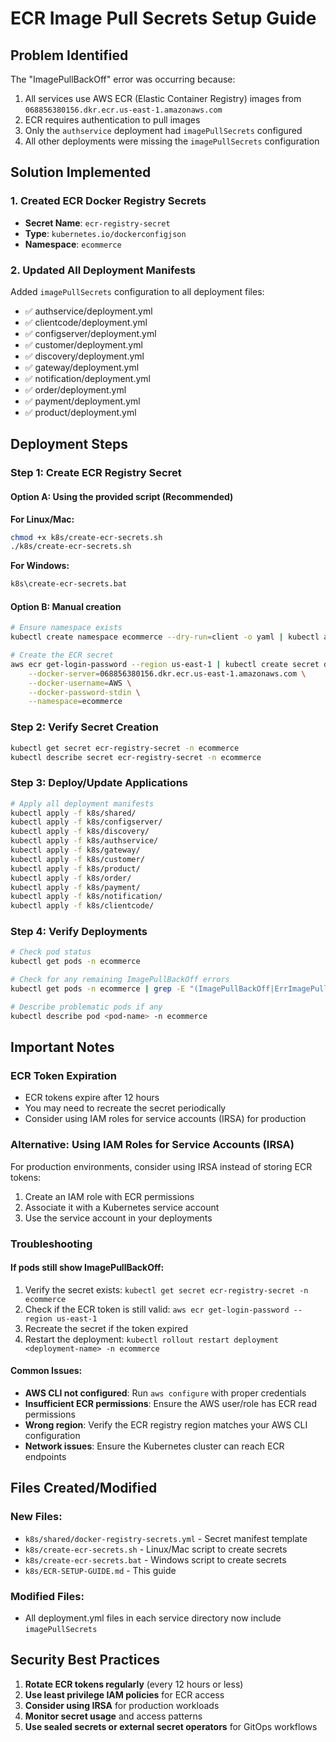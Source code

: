 # ECR Image Pull Secrets Setup Guide

## Problem Identified
The "ImagePullBackOff" error was occurring because:
1. All services use AWS ECR (Elastic Container Registry) images from `068856380156.dkr.ecr.us-east-1.amazonaws.com`
2. ECR requires authentication to pull images
3. Only the `authservice` deployment had `imagePullSecrets` configured
4. All other deployments were missing the `imagePullSecrets` configuration

## Solution Implemented

### 1. Created ECR Docker Registry Secrets
- **Secret Name**: `ecr-registry-secret`
- **Type**: `kubernetes.io/dockerconfigjson`
- **Namespace**: `ecommerce`

### 2. Updated All Deployment Manifests
Added `imagePullSecrets` configuration to all deployment files:
- ✅ authservice/deployment.yml
- ✅ clientcode/deployment.yml  
- ✅ configserver/deployment.yml
- ✅ customer/deployment.yml
- ✅ discovery/deployment.yml
- ✅ gateway/deployment.yml
- ✅ notification/deployment.yml
- ✅ order/deployment.yml
- ✅ payment/deployment.yml
- ✅ product/deployment.yml

## Deployment Steps

### Step 1: Create ECR Registry Secret

#### Option A: Using the provided script (Recommended)

**For Linux/Mac:**
```bash
chmod +x k8s/create-ecr-secrets.sh
./k8s/create-ecr-secrets.sh
```

**For Windows:**
```cmd
k8s\create-ecr-secrets.bat
```

#### Option B: Manual creation
```bash
# Ensure namespace exists
kubectl create namespace ecommerce --dry-run=client -o yaml | kubectl apply -f -

# Create the ECR secret
aws ecr get-login-password --region us-east-1 | kubectl create secret docker-registry ecr-registry-secret \
    --docker-server=068856380156.dkr.ecr.us-east-1.amazonaws.com \
    --docker-username=AWS \
    --docker-password-stdin \
    --namespace=ecommerce
```

### Step 2: Verify Secret Creation
```bash
kubectl get secret ecr-registry-secret -n ecommerce
kubectl describe secret ecr-registry-secret -n ecommerce
```

### Step 3: Deploy/Update Applications
```bash
# Apply all deployment manifests
kubectl apply -f k8s/shared/
kubectl apply -f k8s/configserver/
kubectl apply -f k8s/discovery/
kubectl apply -f k8s/authservice/
kubectl apply -f k8s/gateway/
kubectl apply -f k8s/customer/
kubectl apply -f k8s/product/
kubectl apply -f k8s/order/
kubectl apply -f k8s/payment/
kubectl apply -f k8s/notification/
kubectl apply -f k8s/clientcode/
```

### Step 4: Verify Deployments
```bash
# Check pod status
kubectl get pods -n ecommerce

# Check for any remaining ImagePullBackOff errors
kubectl get pods -n ecommerce | grep -E "(ImagePullBackOff|ErrImagePull)"

# Describe problematic pods if any
kubectl describe pod <pod-name> -n ecommerce
```

## Important Notes

### ECR Token Expiration
- ECR tokens expire after 12 hours
- You may need to recreate the secret periodically
- Consider using IAM roles for service accounts (IRSA) for production

### Alternative: Using IAM Roles for Service Accounts (IRSA)
For production environments, consider using IRSA instead of storing ECR tokens:

1. Create an IAM role with ECR permissions
2. Associate it with a Kubernetes service account
3. Use the service account in your deployments

### Troubleshooting

#### If pods still show ImagePullBackOff:
1. Verify the secret exists: `kubectl get secret ecr-registry-secret -n ecommerce`
2. Check if the ECR token is still valid: `aws ecr get-login-password --region us-east-1`
3. Recreate the secret if the token expired
4. Restart the deployment: `kubectl rollout restart deployment <deployment-name> -n ecommerce`

#### Common Issues:
- **AWS CLI not configured**: Run `aws configure` with proper credentials
- **Insufficient ECR permissions**: Ensure the AWS user/role has ECR read permissions
- **Wrong region**: Verify the ECR registry region matches your AWS CLI configuration
- **Network issues**: Ensure the Kubernetes cluster can reach ECR endpoints

## Files Created/Modified

### New Files:
- `k8s/shared/docker-registry-secrets.yml` - Secret manifest template
- `k8s/create-ecr-secrets.sh` - Linux/Mac script to create secrets
- `k8s/create-ecr-secrets.bat` - Windows script to create secrets
- `k8s/ECR-SETUP-GUIDE.md` - This guide

### Modified Files:
- All deployment.yml files in each service directory now include `imagePullSecrets`

## Security Best Practices

1. **Rotate ECR tokens regularly** (every 12 hours or less)
2. **Use least privilege IAM policies** for ECR access
3. **Consider using IRSA** for production workloads
4. **Monitor secret usage** and access patterns
5. **Use sealed secrets or external secret operators** for GitOps workflows